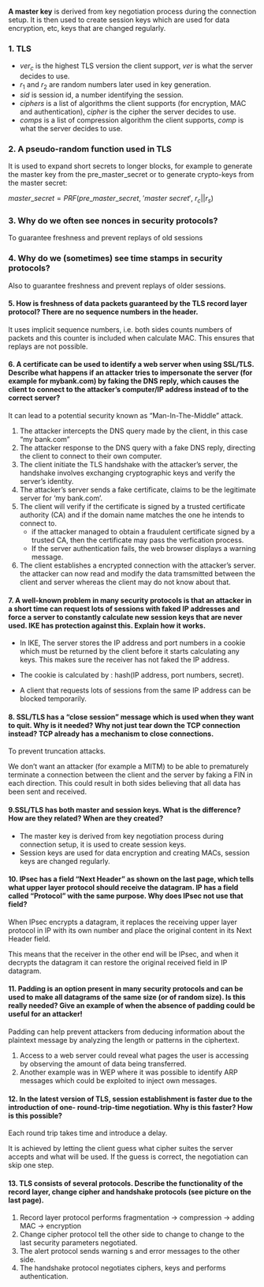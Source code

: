 **A master key** is derived from key negotiation process during the connection setup. It is then used to create session keys which are used for data encryption, etc, keys that are changed regularly.

### 1. TLS

- $ver_{c}$ is the highest TLS version the client support, $ver$ is what the server decides to use.
- $r_{1}$ and $r_{2}$ are random numbers later used in key generation.
- $sid$ is session id, a number identifying the session.
- $ciphers$ is a list of algorithms the client supports (for encryption, MAC and authentication), $cipher$ is the cipher the server decides to use.
- $comps$ is a list of compression algorithm the client supports, $comp$ is what the server decides to use.

### 2. A pseudo-random function used in TLS

It is used to expand short secrets to longer blocks, for example to generate the master key from the pre_master_secret or to generate crypto-keys from the master secret:

$master\_secret = PRF(pre\_master\_secret,\ 'master\ secret',\ r_{c} || r_{s})$

### 3. Why do we often see nonces in security protocols?

To guarantee freshness and prevent replays of old sessions

### 4. Why do we (sometimes) see time stamps in security protocols?

Also to guarantee freshness and prevent replays of older sessions.



#### 5. How is freshness of data packets guaranteed by the TLS record layer protocol? There are no sequence numbers in the header.

It uses implicit sequence numbers, i.e. both sides counts numbers of packets and this counter is included when calculate MAC. This ensures that replays are not possible.



#### 6. A certificate can be used to identify a web server when using SSL/TLS. Describe what happens if an attacker tries to impersonate the server (for example for mybank.com) by faking the DNS reply, which causes the client to connect to the attacker’s computer/IP address instead of to the correct server?

It can lead to a potential security known as “Man-In-The-Middle” attack.

1. The attacker intercepts the DNS query made by the client, in this case “my bank.com”
2. The attacker response to the DNS query with a fake DNS reply, directing the client to connect to their own computer.
3. The client initiate the TLS handshake with the attacker’s server, the handshake involves exchanging cryptographic keys and verify the server’s identity.
4. The attacker’s server sends a fake certificate, claims to be the legitimate server for ‘my bank.com’.
5. The client will verify if the certificate is signed by a trusted certificate authority (CA) and if the domain name matches the one he intends to connect to.
   - if the attacker managed to obtain a fraudulent certificate signed by a trusted CA, then the certificate may pass the verfication process.
   - If the server authentication fails, the web browser displays a warning message.
6. The client establishes a encrypted connection with the attacker’s server. the attacker can now read and modify the data tramsmitted between the client and server whereas the client may do not know about that.



#### 7. A well-known problem in many security protocols is that an attacker in a short time can request lots of sessions with faked IP addresses and force a server to constantly calculate new session keys that are never used. IKE has protection against this. Explain how it works.

- In IKE, The server stores the IP address and port numbers in a cookie which must be returned by the client before it starts calculating any keys. This makes sure the receiver has not faked the IP address.

- The cookie is calculated by : hash(IP address, port numbers, secret).
- A client that requests lots of sessions from the same IP address can be blocked temporarily.



#### 8. SSL/TLS has a “close session” message which is used when they want to quit. Why is it needed? Why not just tear down the TCP connection instead? TCP already has a mechanism to close connections. 

To prevent truncation attacks. 

We don’t want an attacker (for example a MITM) to be able to prematurely terminate a connection between the client and the server by faking a FIN in each direction. This could result in both sides believing that all data has been sent and received.



#### 9.SSL/TLS has both master and session keys. What is the difference? How are they related? When are they created?

- The master key is derived from key negotiation process during connection setup, it is used to create session keys.
- Session keys are used for data encryption and creating MACs, session keys are changed regularly.



#### 10. IPsec has a field “Next Header” as shown on the last page, which tells what upper layer protocol should receive the datagram. IP has a field called “Protocol” with the same purpose. Why does IPsec not use that field?

When IPsec encrypts a datagram, it replaces the receiving upper layer protocol in IP with its own number and place the original content in its Next Header field.

This means that the receiver in the other end will be IPsec, and when it decrypts the datagram it can restore the original received field in IP datagram.



#### 11. Padding is an option present in many security protocols and can be used to make all datagrams of the same size (or of random size). Is this really needed? Give an example of when the absence of padding could be useful for an attacker!

Padding can help prevent attackers from deducing information about the plaintext message by analyzing the length or patterns in the ciphertext.

1. Access to a web server could reveal what pages the user is accessing by observing the amount of data being transferred.
2. Another example was in WEP where it was possible to identify ARP messages which could be exploited to inject own messages.



#### 12. In the latest version of TLS, session establishment is faster due to the introduction of one- round-trip-time negotiation. Why is this faster? How is this possible?

Each round trip takes time and introduce a delay.

It is achieved by letting the client guess what cipher suites the server accepts and what will be used. If the guess is correct, the negotiation can skip one step.



#### 13. TLS consists of several protocols. Describe the functionality of the record layer, change cipher and handshake protocols (see picture on the last page).

1. Record layer protocol performs fragmentation -> compression -> adding MAC -> encryption
1. Change cipher protocol tell the other side to change to change to the last security parameters negotiated.
1. The alert protocol sends warning s and error messages to the other side.
1. The handshake protocol negotiates ciphers, keys and performs authentication.
